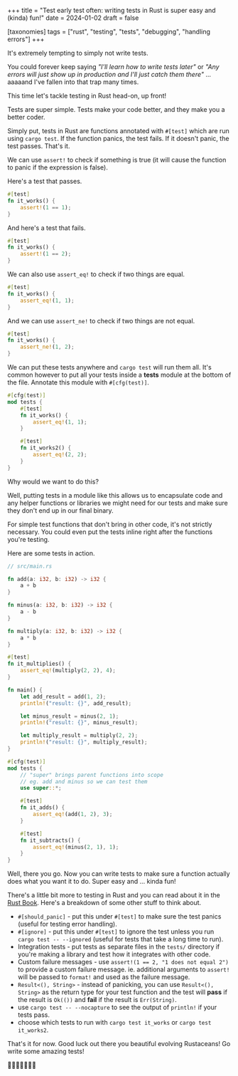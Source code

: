 +++
title = "Test early test often: writing tests in Rust is super easy and (kinda) fun!"
date = 2024-01-02
draft = false

[taxonomies]
tags = ["rust", "testing", "tests", "debugging", "handling errors"]
+++

It's extremely tempting to simply not write tests.

You could forever keep saying *"I'll learn how to write tests later"* or *"Any errors will just show up in production and I'll just catch them there"* ... aaaaand I've fallen into that trap many times.

This time let's tackle testing in Rust head-on, up front!

Tests are super simple. Tests make your code better, and they make you a better coder.

Simply put, tests in Rust are functions annotated with `#[test]` which are run using `cargo test`. If the function panics, the test fails. If it doesn't panic, the test passes. That's it.

We can use `assert!` to check if something is true (it will cause the function to panic if the expression is false).

Here's a test that passes.

```rust
#[test]
fn it_works() {
    assert!(1 == 1);
}
```

And here's a test that fails.

```rust
#[test]
fn it_works() {
    assert!(1 == 2);
}
```

We can also use `assert_eq!` to check if two things are equal.

```rust
#[test]
fn it_works() {
    assert_eq!(1, 1);
}
```

And we can use `assert_ne!` to check if two things are not equal.

```rust
#[test]
fn it_works() {
    assert_ne!(1, 2);
}
```

We can put these tests anywhere and `cargo test` will run them all. It's common however to put all your tests inside a **tests** module at the bottom of the file. Annotate this module with `#[cfg(test)]`.

```rust
#[cfg(test)]
mod tests {
    #[test]
    fn it_works() {
        assert_eq!(1, 1);
    }

    #[test]
    fn it_works2() {
        assert_eq!(2, 2);
    }
}
```

Why would we want to do this?

Well, putting tests in a module like this allows us to encapsulate code and any helper functions or libraries we might need for our tests and make sure they don't end up in our final binary.

For simple test functions that don't bring in other code, it's not strictly necessary. You could even put the tests inline right after the functions you're testing.

Here are some tests in action.

```rust
// src/main.rs

fn add(a: i32, b: i32) -> i32 {
    a + b
}

fn minus(a: i32, b: i32) -> i32 {
    a - b
}

fn multiply(a: i32, b: i32) -> i32 {
    a * b
}

#[test]
fn it_multiplies() {
    assert_eq!(multiply(2, 2), 4);
}

fn main() {
    let add_result = add(1, 2);
    println!("result: {}", add_result);

    let minus_result = minus(2, 1);
    println!("result: {}", minus_result);

    let multiply_result = multiply(2, 2);
    println!("result: {}", multiply_result);
}

#[cfg(test)]
mod tests {
    // "super" brings parent functions into scope
    // eg. add and minus so we can test them
    use super::*;

    #[test]
    fn it_adds() {
        assert_eq!(add(1, 2), 3);
    }

    #[test]
    fn it_subtracts() {
        assert_eq!(minus(2, 1), 1);
    }
}
```
Well, there you go. Now you can write tests to make sure a function actually does what you want it to do. Super easy and ... kinda fun!

There's a little bit more to testing in Rust and you can read about it in the [Rust Book](https://doc.rust-lang.org/book/ch11-00-testing.html). Here's a breakdown of some other stuff to think about.

- `#[should_panic]` - put this under `#[test]` to make sure the test panics (useful for testing error handling).
- `#[ignore]` - put this under `#[test]` to ignore the test unless you run `cargo test -- --ignored` (useful for tests that take a long time to run).
- Integration tests - put tests as separate files in the `tests/` directory if you're making a library and test how it integrates with other code.
- Custom failure messages - use `assert!(1 == 2, "1 does not equal 2")` to provide a custom failure message. ie. additional arguments to `assert!` will be passed to `format!` and used as the failure message.
- `Result<(), String>` - instead of panicking, you can use `Result<(), String>` as the return type for your test function and the test will **pass** if the result is `Ok(())` and **fail** if the result is `Err(String)`.
- use `cargo test -- --nocapture` to see the output of `println!` if your tests pass.
- choose which tests to run with `cargo test it_works` or `cargo test it_works2`.

That's it for now. Good luck out there you beautiful evolving Rustaceans! Go write some amazing tests!

🦀🦀🦀🦀🦀🦀🦀